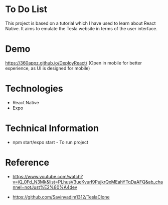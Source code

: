 # To Do List

This project is based on a tutorial which I have used to learn about React Native. It aims to emulate the Tesla website in terms of the user interface.

# Demo

 https://360appz.github.io/DeployReact/ <nbsp>
 (Open in mobile for better experience, as UI is designed for mobile)

# Technologies
* React Native
* Expo


# Technical Information
* npm start/expo start - To run project

# Reference
* https://www.youtube.com/watch?v=iQ_0Fd_N3Mk&list=PLhusV3ueKvurI9PujkrQxMEahYTqDaAFQ&ab_channel=notJust%E2%80%A4dev <nbsp>

* https://github.com/Savinvadim1312/TeslaClone
